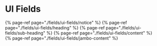 # UI Fields

{% page-ref page="./fields/ui-fields/notice" %}
{% page-ref page="./fields/ui-fields/heading" %}
{% page-ref page="./fields/ui-fields/sub-heading" %}
{% page-ref page="./fields/ui-fields/content" %}
{% page-ref page="./fields/ui-fields/jambo-content" %}

